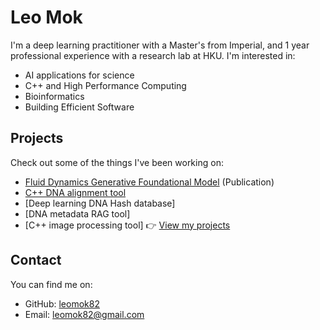 # Leo Mok

I'm a deep learning practitioner with a Master's from Imperial, and 1 year professional experience with a research lab at HKU. 
I'm interested in:

- AI applications for science
- C++ and High Performance Computing
- Bioinformatics
- Building Efficient Software

## Projects

Check out some of the things I've been working on:
- [Fluid Dynamics Generative Foundational Model](/fluid-dynamics) (Publication)
- [C++ DNA alignment tool](\cpp-dna-alignment)
- [Deep learning DNA Hash database]
- [DNA metadata RAG tool]
- [C++ image processing tool]
👉 [View my projects](/project)

## Contact

You can find me on:

- GitHub: [leomok82](https://github.com/leomok82)
- Email: leomok82@gmail.com
